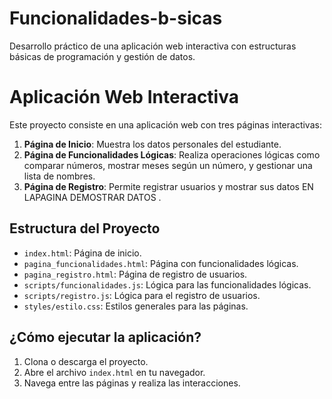 # Funcionalidades-b-sicas
Desarrollo práctico de una aplicación web interactiva con estructuras básicas de programación y gestión de datos.
# Aplicación Web Interactiva

Este proyecto consiste en una aplicación web con tres páginas interactivas:

1. **Página de Inicio**: Muestra los datos personales del estudiante.
2. **Página de Funcionalidades Lógicas**: Realiza operaciones lógicas como comparar números, mostrar meses según un número, y gestionar una lista de nombres.
3. **Página de Registro**: Permite registrar usuarios y mostrar sus datos EN LAPAGINA DEMOSTRAR DATOS .

## Estructura del Proyecto
- `index.html`: Página de inicio.
- `pagina_funcionalidades.html`: Página con funcionalidades lógicas.
- `pagina_registro.html`: Página de registro de usuarios.
- `scripts/funcionalidades.js`: Lógica para las funcionalidades lógicas.
- `scripts/registro.js`: Lógica para el registro de usuarios.
- `styles/estilo.css`: Estilos generales para las páginas.

## ¿Cómo ejecutar la aplicación?
1. Clona o descarga el proyecto.
2. Abre el archivo `index.html` en tu navegador.
3. Navega entre las páginas y realiza las interacciones.

